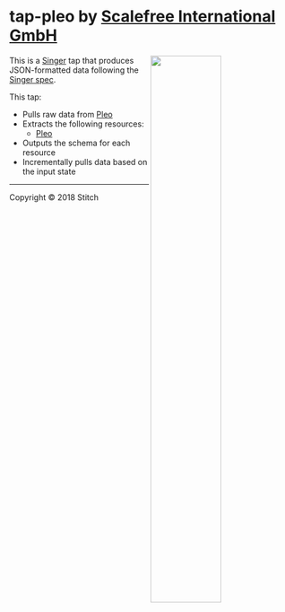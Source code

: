# tap-pleo by [Scalefree International GmbH](https://www.scalefree.com)

[<img src="https://user-images.githubusercontent.com/78537603/191483803-8cd4fc72-54a1-45f6-ab39-d798ec83e4c9.jpg" width=50% align=right>](https://www.scalefree.com)

This is a [Singer](https://singer.io) tap that produces JSON-formatted data
following the [Singer
spec](https://github.com/singer-io/getting-started/blob/master/SPEC.md).

This tap:

- Pulls raw data from [Pleo](http://example.com)
- Extracts the following resources:
  - [Pleo](http://example.com)
- Outputs the schema for each resource
- Incrementally pulls data based on the input state

---

Copyright &copy; 2018 Stitch
